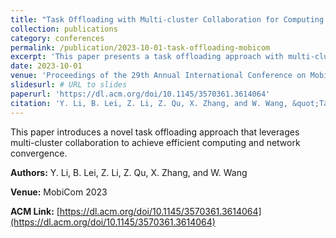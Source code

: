```yaml
---
title: "Task Offloading with Multi-cluster Collaboration for Computing and Network Convergence"
collection: publications
category: conferences
permalink: /publication/2023-10-01-task-offloading-mobicom
excerpt: 'This paper presents a task offloading approach with multi-cluster collaboration for computing and network convergence.'
date: 2023-10-01
venue: 'Proceedings of the 29th Annual International Conference on Mobile Computing and Networking (MobiCom)'
slidesurl: # URL to slides
paperurl: 'https://dl.acm.org/doi/10.1145/3570361.3614064'
citation: 'Y. Li, B. Lei, Z. Li, Z. Qu, X. Zhang, and W. Wang, &quot;Task Offloading with Multi-cluster Collaboration for Computing and Network Convergence,&quot; <i>Proceedings of the 29th Annual International Conference on Mobile Computing and Networking</i>, 2023.'
---
```


This paper introduces a novel task offloading approach that leverages multi-cluster collaboration to achieve efficient computing and network convergence.

**Authors:** Y. Li, B. Lei, Z. Li, Z. Qu, X. Zhang, and W. Wang

**Venue:** MobiCom 2023

**ACM Link:** [https://dl.acm.org/doi/10.1145/3570361.3614064](https://dl.acm.org/doi/10.1145/3570361.3614064)


